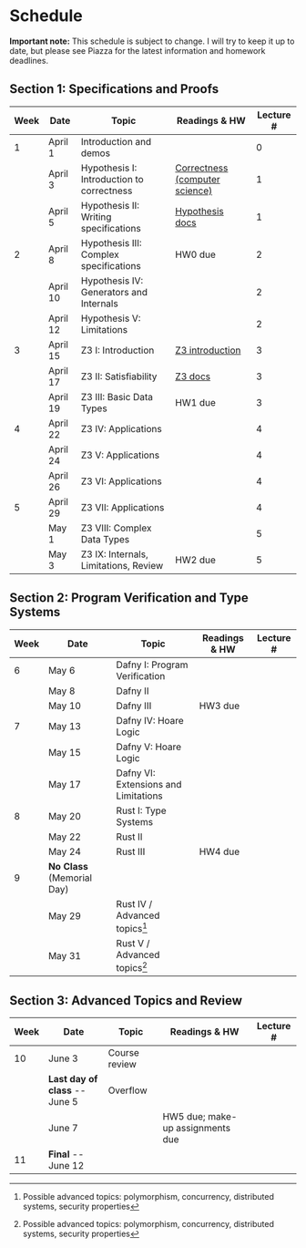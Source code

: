 # Schedule

**Important note:**
This schedule is subject to change.
I will try to keep it up to date, but please see Piazza for the latest information and homework deadlines.

## Section 1: Specifications and Proofs

| Week | Date | Topic | Readings & HW | Lecture # |
| --- | --- | --- | --- | --- |
| 1 | April 1 | Introduction and demos |  | 0 |
|   | April 3 | Hypothesis I: Introduction to correctness | [Correctness (computer science)](https://en.wikipedia.org/wiki/Correctness_(computer_science)) | 1 |
|   | April 5 | Hypothesis II: Writing specifications | [Hypothesis docs](https://hypothesis.readthedocs.io/en/latest/) | 1 |
| 2 | April 8 | Hypothesis III: Complex specifications | HW0 due | 2 |
|   | April 10 | Hypothesis IV: Generators and Internals |  | 2 |
|   | April 12 | Hypothesis V: Limitations |  | 2 |
| 3 | April 15 | Z3 I: Introduction | [Z3 introduction](https://ericpony.github.io/z3py-tutorial/guide-examples.htm) | 3 |
|   | April 17 | Z3 II: Satisfiability | [Z3 docs](https://z3prover.github.io/api/html/namespacez3py.html) | 3 |
|   | April 19 | Z3 III: Basic Data Types | HW1 due | 3 |
| 4 | April 22 | Z3 IV: Applications |  | 4 |
|   | April 24 | Z3 V: Applications |  | 4 |
|   | April 26 | Z3 VI: Applications |  | 4 |
| 5 | April 29 | Z3 VII: Applications |  | 4 |
|   | May 1 | Z3 VIII: Complex Data Types |  | 5 |
|   | May 3 | Z3 IX: Internals, Limitations, Review | HW2 due | 5 |

## Section 2: Program Verification and Type Systems

| Week | Date | Topic | Readings & HW | Lecture # |
| --- | --- | --- | --- | --- |
| 6 | May 6 | Dafny I: Program Verification |  |  |
|   | May 8 | Dafny II |  |  |
|   | May 10 | Dafny III | HW3 due |  |
| 7 | May 13 | Dafny IV: Hoare Logic |  |  |
|   | May 15 | Dafny V: Hoare Logic |  |  |
|   | May 17 | Dafny VI: Extensions and Limitations |  |  |
| 8 | May 20 | Rust I: Type Systems |  |  |
|   | May 22 | Rust II |  |  |
|   | May 24 | Rust III | HW4 due |  |
| 9 | **No Class** (Memorial Day) |  |  |  |
|   | May 29 | Rust IV / Advanced topics[^1] |  |  |
|   | May 31 | Rust V / Advanced topics[^1] |  |  |

## Section 3: Advanced Topics and Review

| Week | Date | Topic | Readings & HW | Lecture # |
| --- | --- | --- | --- | --- |
| 10 | June 3 | Course review |  |  |
|    | **Last day of class** -- June 5 | Overflow |  |  |
|    | June 7 |  | HW5 due; make-up assignments due |  |
| 11 | **Final** -- June 12 |  |  |  |

[^1]: Possible advanced topics: polymorphism, concurrency, distributed systems, security properties
